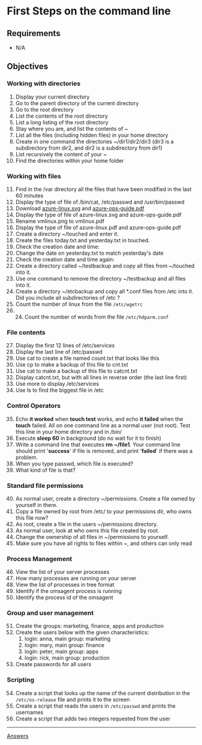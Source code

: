 
# First Steps on the command line

## Requirements

* N/A

## Objectives

### Working with directories

1. Display your current directory
2. Go to the parent directory of the current directory
3. Go to the root directory
4. List the contents of the root directory
5. List a long listing of the root directory
6. Stay where you are, and list the contents of ~
7.  List all the files (including hidden files) in your home directory
8. Create in one command the directories ~/dir1/dir2/dir3 (dir3 is a subdirectory from dir2, and dir2 is a subdirectory from dir1)
9. List recursively the content of your ~ 
10. Find the directories within your home folder

###  Working with files

11. Find in the /var directory all the files that have been modified in the last 60 minutes
12. Display the type of file of /bin/cat, /etc/passwd and /usr/bin/passwd
13. Download [azure-linux.svg](https://docs.microsoft.com/en-us/learn/achievements/azure-linux.svg)  and [azure-ops-guide.pdf](https://docsmsftpdfs.blob.core.windows.net/guides/azure/azure-ops-guide.pdf) 
14. Display the type of file of azure-linux.svg and azure-ops-guide.pdf
15. Rename vmlinux.png to vmlinux.pdf 
16. Display the type of file of azure-linux.pdf and azure-ops-guide.pdf
17. Create a directory ~/touched and enter it.
18. Create the files today.txt and yesterday.txt in touched.
19. Check the creation date and time:
20. Change the date on yesterday.txt to match yesterday's date
21. Check the creation date and time again: 
22. Create a directory called ~/testbackup and copy all files from ~/touched into it.
23. Use one command to remove the directory ~/testbackup and all files into it.
24. Create a directory ~/etcbackup and copy all *.conf files from /etc into it. Did you include all subdirectories of /etc ?
25. Count the number of linux from the file `/etc/wgetrc`
26. 24. Count the number of words from the file `/etc/hdparm.conf`

### File contents

27. Display the first 12 lines of /etc/services
28. Display the last line of /etc/passwd
29. Use cat to create a file named count.txt that looks like this
30. Use cp to make a backup of this file to cnt.txt
31. Use cat to make a backup of this file to catcnt.txt
32. Display catcnt.txt, but with all lines in reverse order (the last line first)
33. Use more to display /etc/services
34. Use ls to find the biggest file in /etc

### Control Operators

35. Echo **it worked** when **touch test** works, and echo **it failed** when the **touch** failed. All on one command line as a normal user (not root). Test this line in your home directory and in /bin/ 
36. Execute **sleep 60** in background (do no wait for it to finish)
37. Write a command line that executes **rm ~/file1**. Your command line should print '**success**' if file is removed, and print '**failed**' if there was a problem.
38. When you type passwd, which file is executed?
39. What kind of file is that?

### Standard file permissions

40. As normal user, create a directory ~/permissions. Create a file owned by yourself in there.
41. Copy a file owned by root from /etc/ to your permissions dir, who owns this file now?
42. As root, create a file in the users ~/permissions directory.
43. As normal user, look at who owns this file created by root.
44. Change the ownership of all files in ~/permissions to yourself.
45. Make sure you have all rights to files within ~, and others can only read

### Process Management

46. View the list of your server processes
47. How many processes are running on your server
48. View the list of processes in tree format
49. Identify if the omsagent process is running
50. Identify the process id of the omsagent

### Group and user management

51. Create the groups: marketing, finance, apps and production
52. Create the users below with the given characteristics:
    1. login: anna, main group: marketing
    2. login: mary, main group: finance
    3. login: peter, main group: apps
    4. login: rick, main group: production
53. Create passwords for all users

### Scripting

54. Create a script that looks up the name of the current distribution in the `/etc/os-release` file and prints it to the screen
55. Create a script that reads the users in `/etc/passwd` and prints the usernames
56. Create a script that adds two integers requested from the user

-----------
[Answers](https://github.com/ricmmartins/fasthack-linux-answers/blob/main/challenges/lab-firststeps.md)
